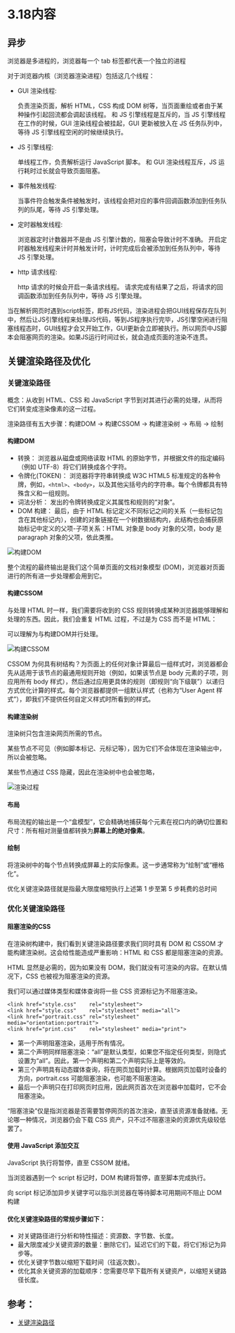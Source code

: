 # 3.18内容

## 异步

浏览器是多进程的，浏览器每一个 tab 标签都代表一个独立的进程

对于浏览器内核（浏览器渲染进程）包括这几个线程：

- GUI 渲染线程:

    负责渲染页面，解析 HTML，CSS 构成 DOM 树等，当页面重绘或者由于某种操作引起回流都会调起该线程。
    和 JS 引擎线程是互斥的，当 JS 引擎线程在工作的时候，GUI 渲染线程会被挂起，GUI 更新被放入在 JS 任务队列中，等待 JS 引擎线程空闲的时候继续执行。

- JS 引擎线程:

    单线程工作，负责解析运行 JavaScript 脚本。
    和 GUI 渲染线程互斥，JS 运行耗时过长就会导致页面阻塞。

- 事件触发线程:

    当事件符合触发条件被触发时，该线程会把对应的事件回调函数添加到任务队列的队尾，等待 JS 引擎处理。

- 定时器触发线程:

    浏览器定时计数器并不是由 JS 引擎计数的，阻塞会导致计时不准确。
    开启定时器触发线程来计时并触发计时，计时完成后会被添加到任务队列中，等待 JS 引擎处理。

- http 请求线程:

    http 请求的时候会开启一条请求线程。
    请求完成有结果了之后，将请求的回调函数添加到任务队列中，等待 JS 引擎处理。

当在解析网页时遇到script标签，即有JS代码，渲染进程会把GUI线程保存在队列中，然后让JS引擎线程来处理JS代码，等到JS程序执行完毕，JS引擎空闲进行阻塞线程态时，GUI线程才会又开始工作，GUI更新会立即被执行。所以网页中JS脚本会阻塞网页的渲染。如果JS运行时间过长，就会造成页面的渲染不连贯。


## 关键渲染路径及优化

### 关键渲染路径

概念：从收到 HTML、CSS 和 JavaScript 字节到对其进行必需的处理，从而将它们转变成渲染像素的这一过程。

渲染路径有五大步骤：构建DOM -> 构建CSSOM -> 构建渲染树 -> 布局 -> 绘制

#### 构建DOM

- 转换： 浏览器从磁盘或网络读取 HTML 的原始字节，并根据文件的指定编码（例如 UTF-8）将它们转换成各个字符。
- 令牌化(TOKEN)： 浏览器将字符串转换成 W3C HTML5 标准规定的各种令牌，例如，`<html>`、`<body>`，以及其他尖括号内的字符串。每个令牌都具有特殊含义和一组规则。
- 词法分析： 发出的令牌转换成定义其属性和规则的“对象”。
- DOM 构建： 最后，由于 HTML 标记定义不同标记之间的关系（一些标记包含在其他标记内），创建的对象链接在一个树数据结构内，此结构也会捕获原始标记中定义的父项-子项关系：HTML 对象是 body 对象的父项，body 是 paragraph 对象的父项，依此类推。

![构建DOM](https://developers.google.com/web/fundamentals/performance/critical-rendering-path/images/full-process.png?hl=zh-cn)

整个流程的最终输出是我们这个简单页面的文档对象模型 (DOM)，浏览器对页面进行的所有进一步处理都会用到它。

#### 构建CSSOM

与处理 HTML 时一样，我们需要将收到的 CSS 规则转换成某种浏览器能够理解和处理的东西。因此，我们会重复 HTML 过程，不过是为 CSS 而不是 HTML：

可以理解为与构建DOM并行处理。

![构建CSSOM](https://developers.google.com/web/fundamentals/performance/critical-rendering-path/images/cssom-construction.png?hl=zh-cn)

CSSOM 为何具有树结构？为页面上的任何对象计算最后一组样式时，浏览器都会先从适用于该节点的最通用规则开始（例如，如果该节点是 body 元素的子项，则应用所有 body 样式），然后通过应用更具体的规则（即规则“向下级联”）以递归方式优化计算的样式。每个浏览器都提供一组默认样式（也称为“User Agent 样式”），即我们不提供任何自定义样式时所看到的样式。

#### 构建渲染树

渲染树只包含渲染网页所需的节点。

某些节点不可见（例如脚本标记、元标记等），因为它们不会体现在渲染输出中，所以会被忽略。

某些节点通过 CSS 隐藏，因此在渲染树中也会被忽略，

![渲染过程](https://developers.google.com/web/fundamentals/performance/critical-rendering-path/images/render-tree-construction.png?hl=zh-cn)

#### 布局

布局流程的输出是一个“盒模型”，它会精确地捕获每个元素在视口内的确切位置和尺寸：所有相对测量值都转换为**屏幕上的绝对像素**。

#### 绘制

将渲染树中的每个节点转换成屏幕上的实际像素。这一步通常称为“绘制”或“栅格化”。

优化关键渲染路径就是指最大限度缩短执行上述第 1 步至第 5 步耗费的总时间

### 优化关键渲染路径

#### 阻塞渲染的CSS

在渲染树构建中，我们看到关键渲染路径要求我们同时具有 DOM 和 CSSOM 才能构建渲染树。这会给性能造成严重影响：HTML 和 CSS 都是阻塞渲染的资源。

HTML 显然是必需的，因为如果没有 DOM，我们就没有可渲染的内容。在默认情况下，CSS 也被视为阻塞渲染的资源。

我们可以通过媒体类型和媒体查询将一些 CSS 资源标记为不阻塞渲染。

```JS
<link href="style.css"    rel="stylesheet">
<link href="style.css"    rel="stylesheet" media="all">
<link href="portrait.css" rel="stylesheet" media="orientation:portrait">
<link href="print.css"    rel="stylesheet" media="print">
```

- 第一个声明阻塞渲染，适用于所有情况。
- 第二个声明同样阻塞渲染：“all”是默认类型，如果您不指定任何类型，则隐式设置为“all”。因此，第一个声明和第二个声明实际上是等效的。
- 第三个声明具有动态媒体查询，将在网页加载时计算。根据网页加载时设备的方向，portrait.css 可能阻塞渲染，也可能不阻塞渲染。
- 最后一个声明只在打印网页时应用，因此网页首次在浏览器中加载时，它不会阻塞渲染。

“阻塞渲染”仅是指浏览器是否需要暂停网页的首次渲染，直至该资源准备就绪。无论哪一种情况，浏览器仍会下载 CSS 资产，只不过不阻塞渲染的资源优先级较低罢了。

#### 使用 JavaScript 添加交互

JavaScript 执行将暂停，直至 CSSOM 就绪。

当浏览器遇到一个 script 标记时，DOM 构建将暂停，直至脚本完成执行。

向 script 标记添加异步关键字可以指示浏览器在等待脚本可用期间不阻止 DOM 构建

#### 优化关键渲染路径的常规步骤如下：

- 对关键路径进行分析和特性描述：资源数、字节数、长度。
- 最大限度减少关键资源的数量：删除它们，延迟它们的下载，将它们标记为异步等。
- 优化关键字节数以缩短下载时间（往返次数）。
- 优化其余关键资源的加载顺序：您需要尽早下载所有关键资产，以缩短关键路径长度。

## 参考：

- [关键渲染路径](https://developers.google.com/web/fundamentals/performance/critical-rendering-path?hl=zh-cn)
